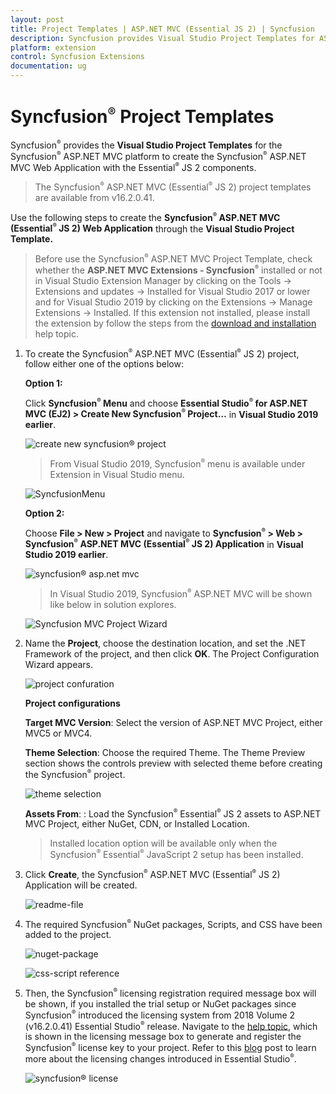 ```yaml
---
layout: post
title: Project Templates | ASP.NET MVC (Essential JS 2) | Syncfusion
description: Syncfusion provides Visual Studio Project Templates for ASP.NET MVC platform to create the Syncfusion ASP.NET MVC Application using Essential JS 2 components
platform: extension
control: Syncfusion Extensions
documentation: ug
---
```


# Syncfusion<sup style="font-size:70%">&reg;</sup> Project Templates

Syncfusion<sup style="font-size:70%">&reg;</sup> provides the **Visual Studio Project Templates** for the Syncfusion<sup style="font-size:70%">&reg;</sup> ASP.NET MVC platform to create the Syncfusion<sup style="font-size:70%">&reg;</sup> ASP.NET MVC Web Application with the Essential<sup style="font-size:70%">&reg;</sup> JS 2 components.

> The Syncfusion<sup style="font-size:70%">&reg;</sup> ASP.NET MVC (Essential<sup style="font-size:70%">&reg;</sup> JS 2) project templates are available from v16.2.0.41.

Use the following steps to create the **Syncfusion<sup style="font-size:70%">&reg;</sup> ASP.NET MVC (Essential<sup style="font-size:70%">&reg;</sup> JS 2) Web Application** through the **Visual Studio Project Template.**

> Before use the Syncfusion<sup style="font-size:70%">&reg;</sup> ASP.NET MVC Project Template, check whether the **ASP.NET MVC Extensions - Syncfusion<sup style="font-size:70%">&reg;</sup>** installed or not in Visual Studio Extension Manager by clicking on the Tools -> Extensions and updates -> Installed for Visual Studio 2017 or lower and for Visual Studio 2019 by clicking on the Extensions -> Manage Extensions -> Installed. If this extension not installed, please install the extension by follow the steps from the [download and installation](https://ej2.syncfusion.com/aspnetmvc/documentation/visual-studio-integration/download-and-installation) help topic.

1. To create the Syncfusion<sup style="font-size:70%">&reg;</sup> ASP.NET MVC (Essential<sup style="font-size:70%">&reg;</sup> JS 2) project, follow either one of the options below:

    **Option 1:**

    Click **Syncfusion<sup style="font-size:70%">&reg;</sup> Menu** and choose **Essential Studio<sup style="font-size:70%">&reg;</sup> for ASP.NET MVC (EJ2) > Create New Syncfusion<sup style="font-size:70%">&reg;</sup> Project…** in **Visual Studio 2019 earlier**.

    ![create new syncfusion<sup style="font-size:70%">&reg;</sup> project](images/new-syncfusion-project.png)

    > From Visual Studio 2019, Syncfusion<sup style="font-size:70%">&reg;</sup> menu is available under Extension in Visual Studio menu.

    ![SyncfusionMenu](images/SyncfusionMenu.png)

    **Option 2:**

    Choose **File > New > Project** and navigate to **Syncfusion<sup style="font-size:70%">&reg;</sup> > Web > Syncfusion<sup style="font-size:70%">&reg;</sup> ASP.NET MVC (Essential<sup style="font-size:70%">&reg;</sup> JS 2) Application** in **Visual Studio 2019 earlier**.

    ![syncfusion<sup style="font-size:70%">&reg;</sup> asp.net mvc](images/syncfusion-aspmvc-application.png)

    > In Visual Studio 2019, Syncfusion<sup style="font-size:70%">&reg;</sup> ASP.NET MVC will be shown like below in solution explores.

    ![Syncfusion MVC Project Wizard](images/SyncfusionMvcProjectWizard.png)

2. Name the **Project**, choose the destination location, and set the .NET Framework of the project, and then click **OK**. The Project Configuration Wizard appears.

    ![project confuration](images/project-configuration.png)

    **Project configurations**

    **Target MVC Version**: Select the version of ASP.NET MVC Project, either MVC5 or MVC4.

    **Theme Selection**: Choose the required Theme. The Theme Preview section shows the controls preview with selected theme before creating the Syncfusion<sup style="font-size:70%">&reg;</sup> project.

    ![theme selection](images/theme-selection.png)

    **Assets From**: : Load the Syncfusion<sup style="font-size:70%">&reg;</sup> Essential<sup style="font-size:70%">&reg;</sup> JS 2 assets to ASP.NET MVC Project, either NuGet, CDN, or Installed Location.

    > Installed location option will be available only when the Syncfusion<sup style="font-size:70%">&reg;</sup> Essential<sup style="font-size:70%">&reg;</sup> JavaScript 2 setup has been installed.

3. Click **Create**, the Syncfusion<sup style="font-size:70%">&reg;</sup> ASP.NET MVC (Essential<sup style="font-size:70%">&reg;</sup> JS 2) Application will be created.

    ![readme-file](images/readme-file.PNG)

4. The required Syncfusion<sup style="font-size:70%">&reg;</sup> NuGet packages, Scripts, and CSS have been added to the project.

    ![nuget-package](images/nuget.png)

    ![css-script reference](images/css-scripts-reference.png)

5. Then, the Syncfusion<sup style="font-size:70%">&reg;</sup> licensing registration required message box will be shown, if you installed the trial setup or NuGet packages since Syncfusion<sup style="font-size:70%">&reg;</sup> introduced the licensing system from 2018 Volume 2 (v16.2.0.41) Essential Studio<sup style="font-size:70%">&reg;</sup> release. Navigate to the [help topic](https://help.syncfusion.com/common/essential-studio/licensing/overview#how-to-generate-syncfusion-license-key), which is shown in the licensing message box to generate and register the Syncfusion<sup style="font-size:70%">&reg;</sup> license key to your project. Refer to this [blog](https://blog.syncfusion.com/post/whats-new-in-2018-volume-2-licensing-changes-in-the-1620x-version-of-essential-studio.aspx) post to learn more about the licensing changes introduced in Essential Studio<sup style="font-size:70%">&reg;</sup>.

    ![syncfusion<sup style="font-size:70%">&reg;</sup> license](images/syncfusion-license.png)
